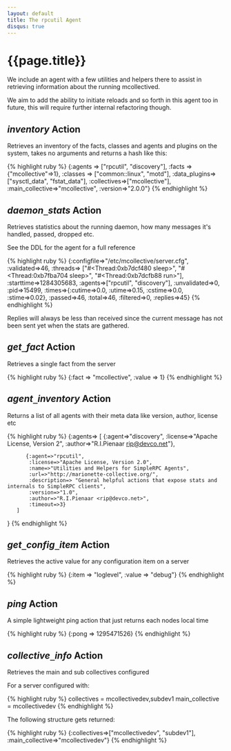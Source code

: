 ```yaml
---
layout: default
title: The rpcutil Agent
disqus: true
---
```

# {{page.title}}

We include an agent with a few utilities and helpers there to assist in retrieving information about the running mcollectived.

We aim to add the ability to initiate reloads and so forth in this agent too in future, this
will require further internal refactoring though.

## _inventory_ Action

Retrieves an inventory of the facts, classes and agents and plugins on the system, takes no arguments
and returns a hash like this:

{% highlight ruby %}
{:agents   => ["rpcutil", "discovery"],
 :facts     => {"mcollective"=>1},
 :classes   => ["common::linux", "motd"],
 :data_plugins=>["sysctl_data", "fstat_data"],
 :collectives=>["mcollective"],
 :main_collective=>"mcollective",
 :version=>"2.0.0"}
{% endhighlight %}

## _daemon`_`stats_ Action

Retrieves statistics about the running daemon, how many messages it's handled, passed, dropped etc.

See the DDL for the agent for a full reference

{% highlight ruby %}
{:configfile=>"/etc/mcollective/server.cfg",
 :validated=>46,
 :threads=>      ["#<Thread:0xb7dcf480 sleep>",
                  "#<Thread:0xb7fba704 sleep>",
                  "#<Thread:0xb7dcfb88 run>"],
 :starttime=>1284305683,
 :agents=>["rpcutil", "discovery"],
 :unvalidated=>0,
 :pid=>15499,
 :times=>{:cutime=>0.0, :utime=>0.15, :cstime=>0.0, :stime=>0.02},
 :passed=>46,
 :total=>46,
 :filtered=>0,
 :replies=>45}
{% endhighlight %}

Replies will always be less than received since the current message has not been sent yet when the stats are gathered.

## _get`_`fact_ Action

Retrieves a single fact from the server

{% highlight ruby %}
{:fact   => "mcollective",
 :value  => 1}
{% endhighlight %}

## _agent`_`inventory_ Action

Returns a list of all agents with their meta data like version, author, license etc

{% highlight ruby %}
{:agents=> [
              {:agent=>"discovery",
	       :license=>"Apache License, Version 2",
	       :author=>"R.I.Pienaar <rip@devco.net>"},

	      {:agent=>"rpcutil",
	       :license=>"Apache License, Version 2.0",
	       :name=>"Utilities and Helpers for SimpleRPC Agents",
	       :url=>"http://marionette-collective.org/",
	       :description=> "General helpful actions that expose stats and internals to SimpleRPC clients",
	       :version=>"1.0",
	       :author=>"R.I.Pienaar <rip@devco.net>",
	       :timeout=>3}
	   ]
}
{% endhighlight %}

## _get`_`config`_`item_ Action

Retrieves the active value for any configuration item on a server

{% highlight ruby %}
{:item   => "loglevel",
 :value  => "debug"}
{% endhighlight %}

## _ping_ Action

A simple lightweight ping action that just returns each nodes local time

{% highlight ruby %}
{:pong   => 1295471526}
{% endhighlight %}

## _collective`_`info_ Action

Retrieves the main and sub collectives configured

For a server configured with:

{% highlight ruby %}
collectives = mcollectivedev,subdev1
main_collective = mcollectivedev
{% endhighlight %}

The following structure gets returned:

{% highlight ruby %}
{:collectives=>["mcollectivedev", "subdev1"],
 :main_collective=>"mcollectivedev"}
{% endhighlight %}
